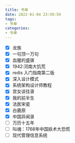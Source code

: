 ```yaml
---
title: 书单
date: 2022-01-04 23:59:59
tags:
- 书单
categories:
- 书单
---
```


- [x] 龙族
- [x] 一句顶一万句
- [x] 血腥的盛唐
- [x] 1942:河南大饥荒
- [x] redis 入门指南第二版
- [x] 深入设计模式
- [x] 系统架构设计师教程
- [x] 宫女谈往录
- [x] 我的前半生
- [x] 法医宋瓷
- [x] 白鹿原
- [x] 中国异闻录
- [ ] 万历十五年
- [ ] 叫魂：1768年中国妖术大恐慌
- [ ] 现代管理信息系统